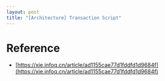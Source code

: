 ```yaml
---
layout: post
title: "[Architecture] Transaction Script"
---
```


# Reference

- [https://xie.infoq.cn/article/ad1155cae77d1fddfd1d9684f](https://xie.infoq.cn/article/ad1155cae77d1fddfd1d9684f)